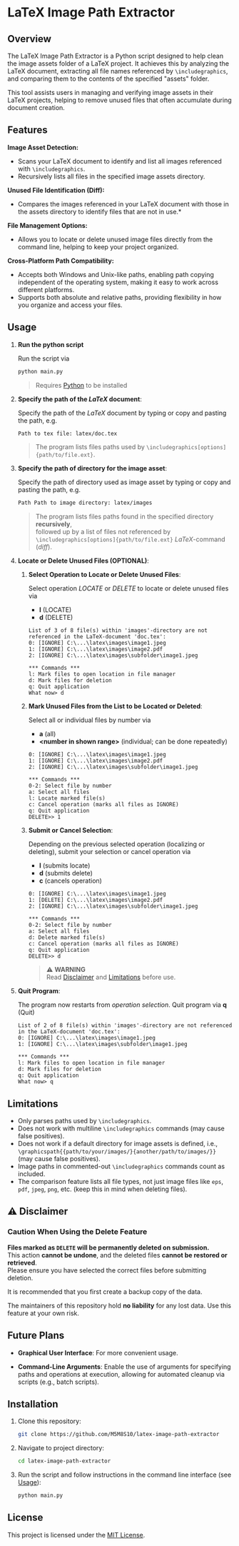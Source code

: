 # LaTeX Image Path Extractor

## Overview

The LaTeX Image Path Extractor is a Python script designed to help clean the image assets folder of a LaTeX project.
It achieves this by analyzing the LaTeX document, extracting all file names referenced by `\includegraphics`,
and comparing them to the contents of the specified "assets" folder.

This tool assists users in managing and verifying image assets in their LaTeX projects,
helping to remove unused files that often accumulate during document creation.

## Features

**Image Asset Detection:**

- Scans your LaTeX document to identify and list all images referenced with `\includegraphics`.
- Recursively lists all files in the specified image assets directory.

**Unused File Identification (Diff):**

- Compares the images referenced in your LaTeX document with those in the assets directory to identify files that are not in use.*

**File Management Options:**

- Allows you to locate or delete unused image files directly from the command line, helping to keep your project organized.

**Cross-Platform Path Compatibility:**

- Accepts both Windows and Unix-like paths, enabling path copying independent of the operating system, making it easy to work across different platforms.
- Supports both absolute and relative paths, providing flexibility in how you organize and access your files.

## Usage

1. **Run the python script**

   Run the script via
   ````bash
   python main.py
   ````
   > Requires [Python](https://www.python.org/downloads/) to be installed
2. **Specify the path of the _LaTeX_ document**:
    
   Specify the path of the _LaTeX_ document by typing or copy and pasting the path, e.g.
   ````bash
   Path to tex file: latex/doc.tex
   ````
   > The program lists files paths used by ```\includegraphics[options]{path/to/file.ext}```.
3. **Specify the path of directory for the image asset**:
 
   Specify the path of directory used as image asset by typing or copy and pasting the path, e.g.
   ````bash
   Path Path to image directory: latex/images
   ````

   > The program lists files paths found in the specified directory **recursively**,<br>
   > followed up by a list of files not referenced
   > by ```\includegraphics[options]{path/to/file.ext}``` _LaTeX_-command (_diff_).

4. **Locate or Delete Unused Files (OPTIONAL)**:

      1. **Select Operation to Locate or Delete Unused Files**:

         Select operation _LOCATE_ or _DELETE_ to locate or delete unused files via

         - **l** (LOCATE)
         - **d** (DELETE)
         ```
         List of 3 of 8 file(s) within 'images'-directory are not referenced in the LaTeX-document 'doc.tex': 
         0: [IGNORE] C:\...\latex\images\image1.jpeg
         1: [IGNORE] C:\...\latex\images\image2.pdf
         2: [IGNORE] C:\...\latex\images\subfolder\image1.jpeg

         *** Commands ***
         l: Mark files to open location in file manager
         d: Mark files for deletion
         q: Quit application
         What now> d
         ```

   2. **Mark Unused Files from the List to be Located or Deleted**:
   
       Select all or individual files by number via
       - **a** (all)
       - **\<number in shown range>** (individual; can be done repeatedly)
       ```
       0: [IGNORE] C:\...\latex\images\image1.jpeg
       1: [IGNORE] C:\...\latex\images\image2.pdf
       2: [IGNORE] C:\...\latex\images\subfolder\image1.jpeg
   
       *** Commands ***
       0-2: Select file by number
       a: Select all files
       l: Locate marked file(s)
       c: Cancel operation (marks all files as IGNORE)
       q: Quit application
       DELETE>> 1
      ```
   3. **Submit or Cancel Selection**:
   
      Depending on the previous selected operation (localizing or deleting),
      submit your selection or cancel operation via
      - **l** (submits locate)
      - **d** (submits delete)
      - **c** (cancels operation)
      ```
      0: [IGNORE] C:\...\latex\images\image1.jpeg
      1: [DELETE] C:\...\latex\images\image2.pdf
      2: [IGNORE] C:\...\latex\images\subfolder\image1.jpeg

      *** Commands ***
      0-2: Select file by number
      a: Select all files
      d: Delete marked file(s)
      c: Cancel operation (marks all files as IGNORE)
      q: Quit application
      DELETE>> d
      ```
      
      >⚠️ **WARNING**<br>
      Read [Disclaimer](#-disclaimer) and [Limitations](#limitations) before use.

5. **Quit Program**:

   The program now restarts from _operation selection_.
   Quit program via **q** (Quit)
   ```
   List of 2 of 8 file(s) within 'images'-directory are not referenced in the LaTeX-document 'doc.tex': 
   0: [IGNORE] C:\...\latex\images\image1.jpeg
   1: [IGNORE] C:\...\latex\images\subfolder\image1.jpeg

   *** Commands ***
   l: Mark files to open location in file manager
   d: Mark files for deletion
   q: Quit application
   What now> q
   ```

## Limitations
- Only parses paths used by `\includegraphics`.
- Does not work with multiline `\includegraphics` commands (may cause false positives).
- Does not work if a default directory for image assets is defined, i.e., `\graphicspath{{path/to/your/images/}{another/path/to/images/}}` (may cause false positives).
- Image paths in commented-out `\includegraphics` commands count as included.
- The comparison feature lists all file types, not just image files like `eps`, `pdf`, `jpeg`, `png`, etc. (keep this in mind when deleting files).

## ⚠️ Disclaimer

### Caution When Using the Delete Feature
**Files marked as `DELETE` will be permanently deleted on submission.**<br>
This action **cannot be undone**, and the deleted files **cannot be restored or retrieved**.<br>
Please ensure you have selected the correct files before submitting deletion.

It is recommended that you first create a backup copy of the data.

The maintainers of this repository hold **no liability** for any lost data. Use this feature at your own risk.

## Future Plans

- **Graphical User Interface**:
  For more convenient usage.

- **Command-Line Arguments**:
  Enable the use of arguments for specifying paths and operations at execution, allowing for automated cleanup via scripts (e.g., batch scripts). 

## Installation

1. Clone this repository:

   ```bash
   git clone https://github.com/M5M8S10/latex-image-path-extractor
2. Navigate to project directory:
   ```bash
   cd latex-image-path-extractor
3. Run the script and follow instructions in the command line interface (see [Usage](#usage)):
   ```bash
   python main.py

## License

This project is licensed under the [MIT License](LICENSE).
